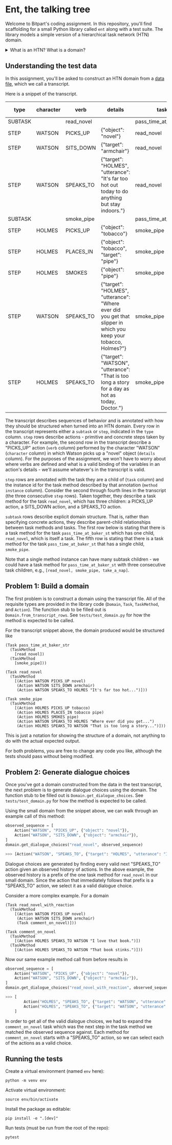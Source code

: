 # Ent, the talking tree

Welcome to Bitpart's coding assignment. In this repository, you'll find scaffolding for a small Python library called `ent` along with a test suite. The library models a simple version of a hierarchical task network (HTN) domain. 

<details>

<summary>What is an HTN? What is a domain?</summary>

HTN is a model used for planning. An HTN is described by its domain, which consists of tasks, task methods, and actions. Tasks are hierarchical and are decomposed by a planning procedure in order to produce a series of actions that form a plan. Task methods are different ways to perform a task. As an example, we may have a task `have breakfast`, which has three methods. The first method is a sequence `[go to diner, order pancakes, eat]`, the second is `[go to kitchen, make pancakes, eat]`, and the third is `[go to kitchen, make coffee, drink]`. An element in a task method can be either an action or a task (the latter gives the HTN its hierarchical nature).

For more background on HTN planning, see [this Game AI Pro article](https://www.gameaipro.com/GameAIPro/GameAIPro_Chapter12_Exploring_HTN_Planners_through_Example.pdf).

</details>

## Understanding the test data

In this assignment, you'll be asked to construct an HTN domain from a [data file](tests/fixtures/transcript.csv), which we call a transcript.

Here is a snippet of the transcript.

|type   |character|verb                         |details                                                                                                          |task                         |method instance|
|-------|---------|-----------------------------|-----------------------------------------------------------------------------------------------------------------|-----------------------------|---------------|
|SUBTASK|         |read_novel                   |                                                                                                                 |pass_time_at_baker_st        |1              |
|STEP   |WATSON   |PICKS_UP                     |{"object": "novel"}                                                                                              |read_novel                   |2              |
|STEP   |WATSON   |SITS_DOWN                    |{"target": "armchair"}                                                                                           |read_novel                   |2              |
|STEP   |WATSON   |SPEAKS_TO                    |{"target": "HOLMES", "utterance": "It's far too hot out today to do anything but stay indoors."}                 |read_novel                   |2              |
|SUBTASK|         |smoke_pipe                   |                                                                                                                 |pass_time_at_baker_st        |3              |
|STEP   |HOLMES   |PICKS_UP                     |{"object": "tobacco"}                                                                                            |smoke_pipe                   |4              |
|STEP   |HOLMES   |PLACES_IN                    |{"object": "tobacco", "target": "pipe"}                                                                          |smoke_pipe                   |4              |
|STEP   |HOLMES   |SMOKES                       |{"object": "pipe"}                                                                                               |smoke_pipe                   |4              |
|STEP   |WATSON   |SPEAKS_TO                    |{"target": "HOLMES", "utterance": "Where ever did you get that slipper in which you keep your tobacco, Holmes?"} |smoke_pipe                   |4              |
|STEP   |HOLMES   |SPEAKS_TO                    |{"target": "WATSON", "utterance": "That is too long a story for a day as hot as today, Doctor."}                 |smoke_pipe                   |4              |

The transcript describes sequences of behavior and is annotated with how they should be structured when turned into an HTN domain. Every row in the transcript represents either a `subtask` or `step`, indicated in the `type` column. `step` rows describe actions - primitive and concrete steps taken by a character. For example, the second row in the transcript describe a "PICKS_UP" action (`verb` column) performed by the character "WATSON" (`character` column) in which Watson picks up a "novel" object (`details` column). For the purposes of the assignment, we won't have to worry about where verbs are defined and what is a valid binding of the variables in an action's details - we'll assume whatever's in the transcript is valid.

`step` rows are annotated with the task they are a child of (`task` column) and the instance id for the task method described by that annotation (`method instance` column). Consider the second through fourth lines in the transcript (the three consecutive `step` rows). Taken together, they describe a task method for the task `read_novel`, which has three children: a PICKS_UP action, a SITS_DOWN action, and a SPEAKS_TO action.

`subtask` rows describe explicit domain structure. That is, rather than specifying concrete actions, they describe parent-child relationships between task methods and tasks. The first row below is stating that there is a task method for the task `pass_time_at_baker_st` which has one child, `read_novel`, which is itself a task. The fifth row is stating that there is a task method for the task `pass_time_at_baker_st` that has a single child, `smoke_pipe`.

Note that a single method instance can have many subtask children - we could have a task method for `pass_time_at_baker_st` with three consecutive task children, e.g., `[read_novel, smoke_pipe, take_a_nap]`.

## Problem 1: Build a domain

The first problem is to construct a domain using the transcript file. All of the requisite types are provided in the library code (`Domain`, `Task`, `TaskMethod`, and `Action`). The function stub to be filled out is `Domain.from_transcript_rows`. See `tests/test_domain.py` for how the method is expected to be called.

For the transcript snippet above, the domain produced would be structured like

```
(Task pass_time_at_baker_str
  (TaskMethod
    [read_novel])
  (TaskMethod
    [smoke_pipe]))

(Task read_novel
  (TaskMethod
    [(Action WATSON PICKS_UP novel)
     (Action WATSON SITS_DOWN armchair)
     (Action WATSON SPEAKS_TO HOLMES "It's far too hot...")]))

(Task smoke_pipe
  (TaskMethod
    [(Action HOLMES PICKS_UP tobacco)
     (Action HOLMES PLACES_IN tobacco pipe)
     (Action HOLMES SMOKES pipe)
     (Action WATSON SPEAKS_TO HOLMES "Where ever did you get...")
     (Action HOLMES SPEAKS_TO WATSON "That is too long a story...")]))
```

This is just a notation for showing the structure of a domain, not anything to do with the actual expected output.

For both problems, you are free to change any code you like, although the tests should pass without being modified.

## Problem 2: Generate dialogue choices

Once you've got a domain constructed from the data in the test transcript, the next problem is to generate dialogue choices using the domain. The function stub to be filled out is `Domain.get_dialogue_choices`. See `tests/test_domain.py` for how the method is expected to be called.

Using the small domain from the snippet above, we can walk through an example call of this method:

```python
observed_sequence = [
    Action("WATSON", "PICKS_UP", {"object": "novel"}),
    Action("WATSON", "SITS_DOWN", {"object": "armchair"}),
]
domain.get_dialogue_choices("read_novel", observed_sequence)

>>> [Action("WATSON", "SPEAKS_TO", {"target": "HOLMES", "utterance": "It's far too hot..."})]
```

Dialogue choices are generated by finding every valid next "SPEAKS_TO" action given an observed history of actions. In the above example, the observed history is a prefix of the one task method for `read_novel` in our small domain. Since the action that immediately follows that prefix is a "SPEAKS_TO" action, we select it as a valid dialogue choice.

Consider a more complex example. For a domain

```
(Task read_novel_with_reaction
  (TaskMethod
    [(Action WATSON PICKS_UP novel)
     (Action WATSON SITS_DOWN armchair)
     (Task comment_on_novel)]))

(Task comment_on_novel
  (TaskMethod
    [(Action HOLMES SPEAKS_TO WATSON "I love that book.")])
  (TaskMethod
    [(Action HOLMES SPEAKS_TO WATSON "That book stinks.")]))
```

Now our same example method call from before results in

```python
observed_sequence = [
    Action("WATSON", "PICKS_UP", {"object": "novel"}),
    Action("WATSON", "SITS_DOWN", {"object": "armchair"}),
]
domain.get_dialogue_choices("read_novel_with_reaction", observed_sequence)

>>> [
        Action("HOLMES", "SPEAKS_TO", {"target": "WATSON", "utterance": "I love that book."}),
        Action("HOLMES", "SPEAKS_TO", {"target": "WATSON", "utterance": "That book stinks."}),
    ]
```

In order to get all of the valid dialogue choices, we had to expand the `comment_on_novel` task which was the next step in the task method we matched the observed sequence against. Each method for `comment_on_novel` starts with a "SPEAKS_TO" action, so we can select each of the actions as a valid choice.

## Running the tests

Create a virtual environment (named `env` here):

```
python -m venv env
```

Activate virtual environment:

```
source env/bin/activate
```

Install the package as editable:

```
pip install -e ".[dev]"
```

Run tests (must be run from the root of the repo):

```
pytest
```
